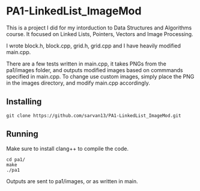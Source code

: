 # PA1-LinkedList_ImageMod
This is a project I did for my intorduction to Data Structures and Algorithms course. It focused on Linked Lists, Pointers, Vectors and Image Processing.

I wrote block.h, block.cpp, grid.h, grid.cpp and I have heavily modified main.cpp.

There are a few tests written in main.cpp, it takes PNGs from the pa1/images folder, and outputs modified images based on commmands specified in main.cpp. To change use custom images, simply place the PNG in the images directory, and modify main.cpp accordingly. 

## Installing
```
git clone https://github.com/sarvan13/PA1-LinkedList_ImageMod.git
```

## Running
Make sure to install clang++ to compile the code. 

```
cd pa1/
make
./pa1
```

Outputs are sent to pa1/images, or as written in main. 
